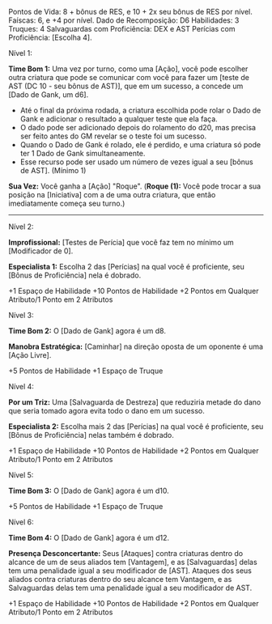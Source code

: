 Pontos de Vida: 8 + bônus de RES, e 10 + 2x seu bônus de RES por nível.
Faíscas: 6, e +4 por nível. 
Dado de Recomposição: D6
Habilidades: 3
Truques: 4
Salvaguardas com Proficiência: DEX e AST
Perícias com Proficiência: [Escolha 4].

Nível 1: 

**Time Bom 1:** Uma vez por turno, como uma [Ação], você pode escolher outra criatura que pode se comunicar com você para fazer um [teste de AST (DC 10 - seu bônus de AST)], que em um sucesso, a concede um [Dado de Gank, um d6]. 
- Até o final da próxima rodada, a criatura escolhida pode rolar o Dado de Gank e adicionar o resultado a qualquer teste que ela faça.
- O dado pode ser adicionado depois do rolamento do d20, mas precisa ser feito antes do GM revelar se o teste foi um sucesso.
- Quando o Dado de Gank é rolado, ele é perdido, e uma criatura só pode ter 1 Dado de Gank simultaneamente.
- Esse recurso pode ser usado um número de vezes igual a seu [bônus de AST]. (Mínimo 1)

**Sua Vez:** Você ganha a [Ação] "Roque". (**Roque (1):** Você pode trocar a sua posição na [Iniciativa] com a de uma outra criatura, que então imediatamente começa seu turno.)


-------------------------------------------------------------------------------
















Nível 2:

**Improfissional:** [Testes de Perícia] que você faz tem no mínimo um [Modificador de 0].

**Especialista 1:** Escolha 2 das [Perícias] na qual você é proficiente, seu [Bônus de Proficiência] nela é dobrado.

+1 Espaço de Habilidade
+10 Pontos de Habilidade
+2 Pontos em Qualquer Atributo/1 Ponto em 2 Atributos

Nível 3:

**Time Bom 2:** O [Dado de Gank] agora é um d8.

**Manobra Estratégica:** [Caminhar] na direção oposta de um oponente é uma [Ação Livre].

+5 Pontos de Habilidade
+1 Espaço de Truque

Nível 4:

**Por um Triz:** Uma [Salvaguarda de Destreza] que reduziria metade do dano que seria tomado agora evita todo o dano em um sucesso.

**Especialista 2:** Escolha mais 2 das [Perícias] na qual você é proficiente, seu [Bônus de Proficiência] nelas também é dobrado.

+1 Espaço de Habilidade
+10 Pontos de Habilidade
+2 Pontos em Qualquer Atributo/1 Ponto em 2 Atributos

Nível 5:

**Time Bom 3:** O [Dado de Gank] agora é um d10.

+5 Pontos de Habilidade
+1 Espaço de Truque

Nível 6:

**Time Bom 4:** O [Dado de Gank] agora é um d12.

**Presença Desconcertante:** Seus [Ataques] contra criaturas dentro do alcance de um de seus aliados tem [Vantagem], e as [Salvaguardas] delas tem uma penalidade igual a seu modificador de [AST]. Ataques dos seus aliados contra criaturas dentro do seu alcance tem Vantagem, e as Salvaguardas delas tem uma penalidade igual a seu modificador de AST.

+1 Espaço de Habilidade
+10 Pontos de Habilidade
+2 Pontos em Qualquer Atributo/1 Ponto em 2 Atributos